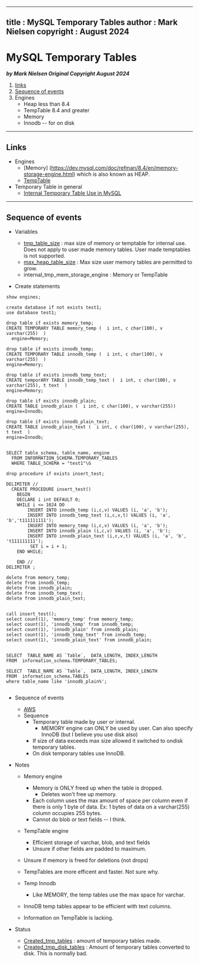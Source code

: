 
---
title : MySQL Temporary Tables
author : Mark Nielsen
copyright : August 2024
---


MySQL Temporary Tables
==============================

_**by Mark Nielsen
Original Copyright August 2024**_

1. [links](#links)
2. [Sequence of events](#seq)
3. Engines
    * Heap less than 8.4
    * TempTable 8.4 and greater
    * Memory
    * Innodb -- for on disk

* * *
<a name=links></a>Links
-----
* Engines
    * [Memory] (https://dev.mysql.com/doc/refman/8.4/en/memory-storage-engine.html) which is also known as HEAP. 
    * [TempTable](https://dev.mysql.com/doc/refman/8.4/en/internal-temporary-tables.html#internal-temporary-tables-engines)
* Temporary Table in general
    * [Internal Temporary Table Use in MySQL](https://dev.mysql.com/doc/refman/8.4/en/internal-temporary-tables.html)


* * *
<a name=seq></a>Sequence of events
-----
* Variables
    * [tmp_table_size](https://dev.mysql.com/doc/refman/8.4/en/server-system-variables.html#sysvar_tmp_table_size) : max size of memory or temptable for internal use. Does not apply to user made memory tables. User made temptables is not supported. 
    * [max_heap_table_size](https://dev.mysql.com/doc/refman/8.4/en/server-system-variables.html#sysvar_max_heap_table_size) : Max size user memory tables are permitted to grow. 
    *  internal_tmp_mem_storage_engine : Memory or TempTable

* Create statements

```
show engines;

create database if not exists test1;
use database test1;

drop table if exists memory_temp;
CREATE TEMPORARY TABLE memory_temp (  i int, c char(100), v varchar(255)  )
  engine=Memory;

drop table if exists innodb_temp;
CREATE TEMPORARY TABLE innodb_temp (  i int, c char(100), v varchar(255)  )
engine=Memory;

drop table if exists innodb_temp_text;
CREATE temporARY TABLE innodb_temp_text (  i int, c char(100), v varchar(255), t text  )
engine=Memory;

drop table if exists innodb_plain;
CREATE TABLE innodb_plain (  i int, c char(100), v varchar(255))
engine=Innodb;

drop table if exists innodb_plain_text;
CREATE TABLE innodb_plain_text (  i int, c char(100), v varchar(255), t text  )
engine=Innodb;


SELECT table_schema, table_name, engine
  FROM INFORMATION_SCHEMA.TEMPORARY_TABLES
  WHERE TABLE_SCHEMA = "test1"\G

drop procedure if exists insert_test;

DELIMITER //
  CREATE PROCEDURE insert_test()
    BEGIN
    DECLARE i int DEFAULT 0;
    WHILE i <= 1024 DO
        INSERT INTO innodb_temp (i,c,v) VALUES (i, 'a', 'b');
        INSERT INTO innodb_temp_text (i,c,v,t) VALUES (i, 'a', 'b','t111111111');
        INSERT INTO memory_temp (i,c,v) VALUES (i, 'a', 'b');
        INSERT INTO innodb_plain (i,c,v) VALUES (i, 'a', 'b');
        INSERT INTO innodb_plain_text (i,c,v,t) VALUES (i, 'a', 'b', 't111111111');
         SET i = i + 1;
    END WHILE;

    END //
DELIMITER ;

delete from memory_temp;
delete from innodb_temp;
delete from innodb_plain;
delete from innodb_temp_text;
delete from innodb_plain_text;


call insert_test();
select count(1), 'memory_temp' from memory_temp;
select count(1), 'innodb_temp' from innodb_temp;
select count(1), 'innodb_plain' from innodb_plain;
select count(1), 'innodb_temp_text' from innodb_temp;
select count(1), 'innodb_plain_text' from innodb_plain;


SELECT  TABLE_NAME AS `Table`,  DATA_LENGTH, INDEX_LENGTH
FROM  information_schema.TEMPORARY_TABLES;

SELECT  TABLE_NAME AS `Table`,  DATA_LENGTH, INDEX_LENGTH
FROM  information_schema.TABLES
where table_name like 'innodb_plain%';


```

* Sequence of events
    * [AWS](https://aws.amazon.com/blogs/database/use-the-temptable-storage-engine-on-amazon-rds-for-mysql-and-amazon-aurora-mysql/)
    * Sequence
        * Temporary table made by user or internal.
             * MEMORY engine can ONLY be used by user. Can also specify InnoDB (but I believe you use disk also)
        * If size of data exceeds max size allowed it switched to ondisk temporary tables.
        * On disk temporary tables use InnoDB. 
* Notes
    * Memory engine
        * Memory is ONLY freed up when the table is dropped.
            * Deletes won't free up memory.
        * Each column uses the max amount of space per column even if there is only 1 byte of data. Ex: 1 bytes of data on a varchar(255) column occupies 255 bytes.
        * Cannot do blob or text fields -- I think. 

    * TempTable engine
        * Efficient storage of varchar, blob, and text fields
        * Unsure if other fields are padded to maximum.
	* Unsure if memory is freed for deletions (not drops)
	* TempTables are more efficent and faster. Not sure why. 
   * Temp Innodb
        * Like MEMORY, the temp tables use the max space for varchar.
	* InnoDB temp tables appear to be efficient with text columns.
   * Information on TempTable is lacking.
    
* Status
    *  [Created_tmp_tables](https://dev.mysql.com/doc/refman/8.4/en/server-status-variables.html#statvar_Created_tmp_tables) : amount of temporary tables made.
    * [ Created_tmp_disk_tables](https://dev.mysql.com/doc/refman/8.4/en/server-status-variables.html#statvar_Created_tmp_disk_tables) : Amount of temporary tables converted to disk. This is normally bad. 